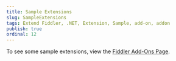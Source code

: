```yaml
---
title: Sample Extensions
slug: SampleExtensions
tags: Extend Fiddler, .NET, Extension, Sample, add-on, addon
publish: true
ordinal: 12
---
```


To see some sample extensions, view the [Fiddler Add-Ons Page][1].

[1]: http://fiddler2.com/add-ons